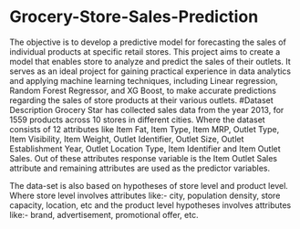 # Grocery-Store-Sales-Prediction
The objective is to develop a predictive model for forecasting the sales of individual products at specific retail stores. This project aims to create a model that enables store to analyze and predict the sales of their outlets. It serves as an ideal project for gaining practical experience in data analytics and applying machine learning techniques, including Linear regression, Random Forest Regressor, and XG Boost, to make accurate predictions regarding the sales of store products at their various outlets.
#Dataset Description
Grocery Star has collected sales data from the year 2013, for 1559 products across 10 stores in different cities. Where the dataset consists of 12 attributes like Item Fat, Item Type, Item MRP, Outlet Type, Item Visibility, Item Weight, Outlet Identifier, Outlet Size, Outlet Establishment Year, Outlet Location Type, Item Identifier and Item Outlet Sales. Out of these attributes response variable is the Item Outlet Sales attribute and remaining attributes are used as the predictor variables.

The data-set is also based on hypotheses of store level and product level. Where store level involves attributes like:- city, population density, store capacity, location, etc and the product level hypotheses involves attributes like:- brand, advertisement, promotional offer, etc.





